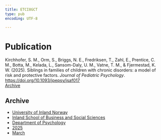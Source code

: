 ```yaml
---
title: ETCI8GCT
type: pub
encoding: UTF-8

---
```

<h1>Publication</h1>
<article id="csl-bib-container-ETCI8GCT" class="csl-bib-container">
  <div class="csl-bib-body"> <div class="csl-entry">Kirchhofer, S. M., Orm, S., Briggs, N. E., Fredriksen, T., Zahl, E., Prentice, C. M., Botta, M., Kelada, L., Sansom-Daly, U. M., Vatne, T. M., &#38; Fjermestad, K. W. (2025). Siblings in families of children with chronic disorders: a model of risk and protective factors. <i>Journal of Pediatric Psychology</i>. <a href="https://doi.org/10.1093/jpepsy/jsaf017">https://doi.org/10.1093/jpepsy/jsaf017</a></div> </div>
  <div class="csl-bib-buttons">
    <a href="#taxonomy-article-ETCI8GCT" alt="archive" class="csl-bib-button">Archive</a>
  </div>
  <div id="csl-bib-meta-container-ETCI8GCT"></div>
</article>
<div id="csl-bib-meta-ETCI8GCT" class="csl-bib-meta">
  <article id="taxonomy-article-ETCI8GCT" class="taxonomy-article">
    <h1>Archive</h1>
    <ul>
      <li><a href="{{< params subfolder >}}en/archive/?key=3DCRN523">University of Inland Norway</a></li>
      <li><a href="{{< params subfolder >}}en/archive/?key=DU8Q9LN9">Inland School of Business and Social Sciences</a></li>
      <li><a href="{{< params subfolder >}}en/archive/?key=KTD9NXA8">Department of Psychology</a></li>
      <li><a href="{{< params subfolder >}}en/archive/?key=YSESX7HT">2025</a></li>
      <li><a href="{{< params subfolder >}}en/archive/?key=TW4NW583">March</a></li>
    </ul>
  </article>
</div>
